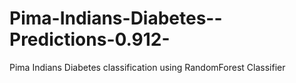 # Pima-Indians-Diabetes--Predictions-0.912-
Pima Indians Diabetes classification using RandomForest Classifier
